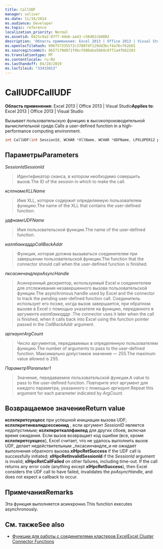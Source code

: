 ```yaml
---
title: CallUDF
manager: soliver
ms.date: 11/16/2014
ms.audience: Developer
ms.topic: reference
localization_priority: Normal
ms.assetid: 6421c9a2-07f7-4deb-aa43-c50d82cb0002
description: 'Область применения: Excel 2013 | Office 2013 | Visual Studio'
ms.openlocfilehash: 096f57335572c3788fdf129dd3bcf4a76cf62b01
ms.sourcegitcommit: 8657170d071f9bcf680aba50b9c07f2a4fb82283
ms.translationtype: MT
ms.contentlocale: ru-RU
ms.lasthandoff: 04/28/2019
ms.locfileid: "33433013"
---
```

# <a name="calludf"></a><span data-ttu-id="83be0-103">CallUDF</span><span class="sxs-lookup"><span data-stu-id="83be0-103">CallUDF</span></span>

<span data-ttu-id="83be0-104">**Область применения:** Excel 2013 | Office 2013 | Visual Studio</span><span class="sxs-lookup"><span data-stu-id="83be0-104">**Applies to**: Excel 2013 | Office 2013 | Visual Studio</span></span> 
  
<span data-ttu-id="83be0-105">Вызывает пользовательскую функцию в высокопроизводительной вычислительной среде.</span><span class="sxs-lookup"><span data-stu-id="83be0-105">Calls a user-defined function in a high-performance computing environment.</span></span>
  
```cpp
int CallUDF(int SessionId, WCHAR *XllName, WCHAR *UDFName, LPXLOPER12 pxAsyncHandle, int (*CallBackAddr)(), int ArgCount, LPXLOPER12 Parameter1, ...)
```

## <a name="parameters"></a><span data-ttu-id="83be0-106">Параметры</span><span class="sxs-lookup"><span data-stu-id="83be0-106">Parameters</span></span>

<span data-ttu-id="83be0-107">_SessionId_</span><span class="sxs-lookup"><span data-stu-id="83be0-107">_SessionId_</span></span>
  
> <span data-ttu-id="83be0-108">Идентификатор сеанса, в котором необходимо совершить вызов.</span><span class="sxs-lookup"><span data-stu-id="83be0-108">The ID of the session in which to make the call.</span></span>
    
<span data-ttu-id="83be0-109">_ксллнаме_</span><span class="sxs-lookup"><span data-stu-id="83be0-109">_XLLName_</span></span>
  
> <span data-ttu-id="83be0-110">Имя XLL, которое содержит определяемую пользователем функцию.</span><span class="sxs-lookup"><span data-stu-id="83be0-110">The name of the XLL that contains the user-defined function.</span></span>
    
<span data-ttu-id="83be0-111">_удфнаме_</span><span class="sxs-lookup"><span data-stu-id="83be0-111">_UDFName_</span></span>
  
> <span data-ttu-id="83be0-112">Имя пользовательской функции.</span><span class="sxs-lookup"><span data-stu-id="83be0-112">The name of the user-defined function.</span></span>
    
<span data-ttu-id="83be0-113">_каллбаккаддр_</span><span class="sxs-lookup"><span data-stu-id="83be0-113">_CallBackAddr_</span></span>
  
> <span data-ttu-id="83be0-114">Функция, которая должна вызываться соединителем при завершении пользовательской функции.</span><span class="sxs-lookup"><span data-stu-id="83be0-114">The function that the connector should call when the user-defined function is finished.</span></span>
    
<span data-ttu-id="83be0-115">_пксасинчандле_</span><span class="sxs-lookup"><span data-stu-id="83be0-115">_pxAsyncHandle_</span></span>
  
> <span data-ttu-id="83be0-116">Асинхронный дескриптор, используемый Excel и соединителем для отслеживания незавершенного вызова пользовательской функции.</span><span class="sxs-lookup"><span data-stu-id="83be0-116">The asynchronous handle used by Excel and the connector to track the pending user-defined function call.</span></span> <span data-ttu-id="83be0-117">Соединитель использует его позже, когда вызов завершается, при обратном вызове в Excel с помощью указателя на функцию, переданного в аргументе _каллбаккаддр_ .</span><span class="sxs-lookup"><span data-stu-id="83be0-117">The connector uses it later when the call is finished, when it calls back into Excel using the function pointer passed in the  _CallBackAddr_ argument.</span></span> 
    
<span data-ttu-id="83be0-118">_аргкаунт_</span><span class="sxs-lookup"><span data-stu-id="83be0-118">_ArgCount_</span></span>
  
> <span data-ttu-id="83be0-119">Число аргументов, передаваемых в определенную пользователем функцию.</span><span class="sxs-lookup"><span data-stu-id="83be0-119">The number of arguments to pass to the user-defined function.</span></span> <span data-ttu-id="83be0-120">Максимально допустимое значение — 255.</span><span class="sxs-lookup"><span data-stu-id="83be0-120">The maximum value allowed is 255.</span></span>
    
<span data-ttu-id="83be0-121">_Параметр1_</span><span class="sxs-lookup"><span data-stu-id="83be0-121">_Parameter1_</span></span>
  
> <span data-ttu-id="83be0-122">Значение, передаваемое пользовательской функции.</span><span class="sxs-lookup"><span data-stu-id="83be0-122">A value to pass to the user-defined function.</span></span> <span data-ttu-id="83be0-123">Повторите этот аргумент для каждого параметра, указанного с помощью _аргкаунт_.</span><span class="sxs-lookup"><span data-stu-id="83be0-123">Repeat this argument for each parameter indicated by  _ArgCount_.</span></span>
    
## <a name="return-value"></a><span data-ttu-id="83be0-124">Возвращаемое значение</span><span class="sxs-lookup"><span data-stu-id="83be0-124">Return value</span></span>

<span data-ttu-id="83be0-125">**кслхпкретсукцесс** при успешной инициации вызова UDF; **кслхпкретинвалидсессионид** , если аргумент _SessionID_ является недопустимым; **кслхпкреткаллфаилед** для других сбоев, включая время ожидания. Если вызов возвращает код ошибки (все, кроме **кслхпкретсукцесс**), Excel считает, что не удалось выполнить вызов UDF, делает недействительным _пксасинчандле_и не ожидает выполнения обратного вызова.</span><span class="sxs-lookup"><span data-stu-id="83be0-125">**xlHpcRetSuccess** if the UDF call is successfully initiated; **xlHpcRetInvalidSessionId** if the  _SessionId_ argument is invalid; **xlHpcRetCallFailed** on other failures, including time-out. If the call returns any error code (anything except **xlHpcRetSuccess**), then Excel considers the UDF call to have failed, invalidates the  _pxAsyncHandle_, and does not expect a callback to occur.</span></span>
  
## <a name="remarks"></a><span data-ttu-id="83be0-126">Примечания</span><span class="sxs-lookup"><span data-stu-id="83be0-126">Remarks</span></span>

<span data-ttu-id="83be0-127">Эта функция выполняется асинхронно.</span><span class="sxs-lookup"><span data-stu-id="83be0-127">This function executes asynchronously.</span></span>
  
## <a name="see-also"></a><span data-ttu-id="83be0-128">См. также</span><span class="sxs-lookup"><span data-stu-id="83be0-128">See also</span></span>

- [<span data-ttu-id="83be0-129">Функции для работы с соединителями кластеров Excel</span><span class="sxs-lookup"><span data-stu-id="83be0-129">Excel Cluster Connector Functions</span></span>](excel-cluster-connector-functions.md)

